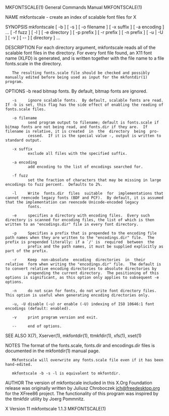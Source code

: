 MKFONTSCALE(1)                                                                             General Commands Manual                                                                             MKFONTSCALE(1)

NAME
       mkfontscale - create an index of scalable font files for X

SYNOPSIS
       mkfontscale [ -b ] [ -s ] [ -o filename ] [ -x suffix ] [ -a encoding ] ... [ -f fuzz ] [ -l ] [ -e directory ] [ -p prefix ] [ -r prefix ] [ -n prefix ] [ -u | -U ] [ -v ] [ -- ] [ directory ] ...

DESCRIPTION
       For  each  directory  argument,  mkfontscale reads all of the scalable font files in the directory.  For every font file found, an X11 font name (XLFD) is generated, and is written together with the
       file name to a file fonts.scale in the directory.

       The resulting fonts.scale file should be checked and possibly manually edited before being used as input for the mkfontdir(1) program.

OPTIONS
       -b     read bitmap fonts.  By default, bitmap fonts are ignored.

       -s     ignore scalable fonts.  By default, scalable fonts are read.  If -b is set, this flag has the side effect of enabling the reading of fonts.scale files.

       -o filename
              send program output to filename; default is fonts.scale if bitmap fonts are not being read, and fonts.dir if they are.  If filename is relative, it is created  in  the  directory  being  pro‐
              cessed.  If it is the special value -, output is written to standard output.

       -x suffix
              exclude all files with the specified suffix.

       -a encoding
              add encoding to the list of encodings searched for.

       -f fuzz
              set the fraction of characters that may be missing in large encodings to fuzz percent.  Defaults to 2%.

       -l     Write  fonts.dir  files  suitable  for  implementations that cannot reencode legacy fonts (BDF and PCF).  By default, it is assumed that the implementation can reencode Unicode-encoded legacy
              fonts.

       -e     specifies a directory with encoding files.  Every such directory is scanned for encoding files, the list of which is then written to an "encodings.dir" file in every font directory.

       -p     Specifies a prefix that is prepended to the encoding file path names when they are written to the "encodings.dir" file.  The prefix is prepended literally: if a `/' is  required  between  the
              prefix and the path names, it must be supplied explicitly as part of the prefix.

       -r     Keep  non-absolute  encoding  directories  in  their  relative  form when writing the "encodings.dir" file.  The default is to convert relative encoding directories to absolute directories by
              prepending the current directory.  The positioning of this options is significant, as this option only applies to subsequent -e options.

       -n     do not scan for fonts, do not write font directory files.  This option is useful when generating encoding directories only.

       -u, -U disable (-u) or enable (-U) indexing of ISO 10646:1 font encodings (default: enabled).

       -v     print program version and exit.

       --     end of options.

SEE ALSO
       X(7), Xserver(1), mkfontdir(1), ttmkfdir(1), xfs(1), xset(1)

NOTES
       The format of the fonts.scale, fonts.dir and encodings.dir files is documented in the mkfontdir(1) manual page.

       Mkfontscale will overwrite any fonts.scale file even if it has been hand-edited.

       mkfontscale -b -s -l is equivalent to mkfontdir.

AUTHOR
       The version of mkfontscale included in this X.Org Foundation release was originally written by Juliusz Chroboczek <jch@freedesktop.org> for the XFree86 project.  The functionality  of  this  program
       was inspired by the ttmkfdir utility by Joerg Pommnitz.

X Version 11                                                                                  mkfontscale 1.1.3                                                                                MKFONTSCALE(1)
